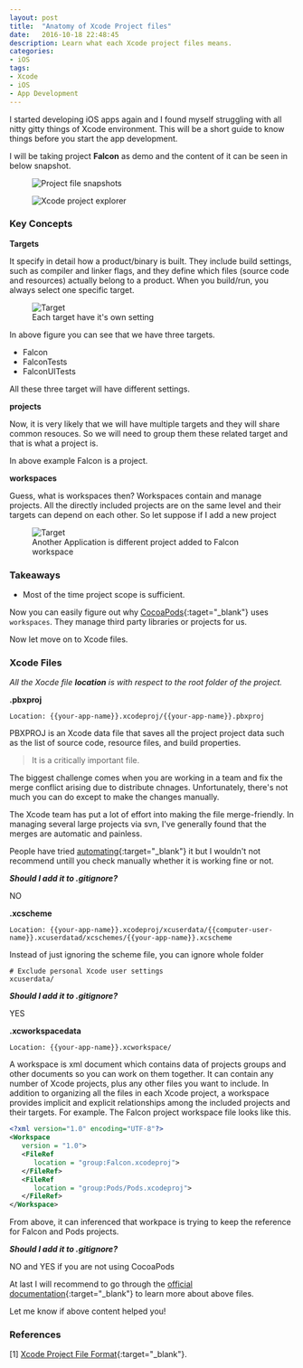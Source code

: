 ```yaml
---
layout: post
title:  "Anatomy of Xcode Project files"
date:   2016-10-18 22:48:45
description: Learn what each Xcode project files means.
categories:
- iOS
tags:
- Xcode
- iOS
- App Development
---
```


I started developing iOS apps again and I found myself struggling with all nitty gitty things of Xcode environment. This will be a short guide to know things before you start the app development.

I will be taking project **Falcon** as demo and the content of it can be seen in below snapshot.

<figure>
  <div class="large">
    <img src="{{ site.url }}/assets/images/posts/2016-10/cmd-file.png" alt="Project file snapshots">
  </div>
</figure>

<figure>
  <div class="small">
    <img src="{{ site.url }}/assets/images/posts/2016-10/project-file.png" alt="Xcode project explorer">
  </div>
</figure>

### Key Concepts

**Targets**

It specify in detail how a product/binary is built. They include build settings, such as compiler and linker flags, and they define which files (source code and resources) actually belong to a product. When you build/run, you always select one specific target.

<figure>
  <div class="large">
    <img src="{{ site.url }}/assets/images/posts/2016-10/target.png" alt="Target">
  </div>
  <figcaption> Each target have it's own setting </figcaption>
</figure>

In above figure you can see that we have three targets.

* Falcon
* FalconTests
* FalconUITests

All these three target will have different settings.

**projects**

Now, it is very likely that we will have multiple targets and they will share common resouces. So we will need to group them these related target and that is what a project is.

In above example Falcon is a project.

**workspaces**

Guess, what is workspaces then? Workspaces contain and manage projects. All the directly included projects  are on the same level and their targets can depend on each other. So let suppose if I add a new project

<figure>
  <div class="medium">
    <img src="{{ site.url }}/assets/images/posts/2016-10/workspace.png" alt="Target">
  </div>
  <figcaption> Another Application is different project added to Falcon workspace </figcaption>
</figure>

### Takeaways

* Most of the time project scope is sufficient.

Now you can easily figure out why [CocoaPods](http://www.cocoapods.org/){:taget="_blank"} uses `workspaces`. They manage third party libraries or projects for us.

Now let move on to Xcode files.


### Xcode Files

*All the Xocde file **location** is with respect to the root folder of the project.*

**.pbxproj**

`Location: {{your-app-name}}.xcodeproj/{{your-app-name}}.pbxproj`

PBXPROJ is an Xcode data file that saves all the project project data such as the list of source code, resource files, and build properties.

> It is a critically important file.

The biggest challenge comes when you are working in a team and fix the merge conflict arising due to distribute chnages. Unfortunately, there's not much you can do except to make the changes manually.

The Xcode team has put a lot of effort into making the file merge-friendly. In managing several large projects via svn, I've generally found that the merges are automatic and painless.

People have tried [automating](https://gist.github.com/xslim/1790379){:target="_blank"} it but I wouldn't not recommend untill you check manually whether it is working fine or not.

***Should I add it to .gitignore?***

NO

**.xcscheme**

`Location: {{your-app-name}}.xcodeproj/xcuserdata/{{computer-user-name}}.xcuserdatad/xcschemes/{{your-app-name}}.xcscheme`

Instead of just ignoring the scheme file, you can ignore whole folder

```
# Exclude personal Xcode user settings
xcuserdata/
```

***Should I add it to .gitignore?***

YES

**.xcworkspacedata**

`Location: {{your-app-name}}.xcworkspace/`

A workspace is xml document which contains data of projects groups and other documents so you can work on them together. It can contain any number of Xcode projects, plus any other files you want to include. In addition to organizing all the files in each Xcode project, a workspace provides implicit and explicit relationships among the included projects and their targets. For example. The Falcon project workspace file looks like this.

```xml
<?xml version="1.0" encoding="UTF-8"?>
<Workspace
   version = "1.0">
   <FileRef
      location = "group:Falcon.xcodeproj">
   </FileRef>
   <FileRef
      location = "group:Pods/Pods.xcodeproj">
   </FileRef>
</Workspace>
```
From above, it can inferenced that workpace is trying to keep the reference for Falcon and Pods projects.

***Should I add it to .gitignore?***

NO and YES if you are not using CocoaPods

At last I will recommend to go through the [official documentation](https://developer.apple.com/library/content/featuredarticles/XcodeConcepts/Concept-Targets.html){:target="_blank"} to learn more about above files.

Let me know if above content helped you!

### References

[1] [Xcode Project File Format](http://www.monobjc.net/xcode-project-file-format.html){:target="_blank"}.





